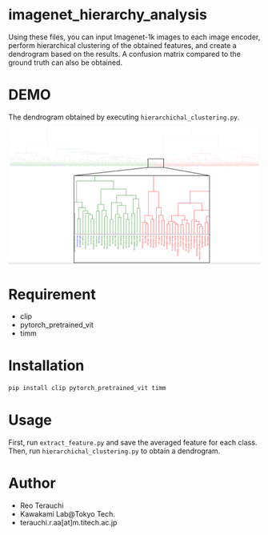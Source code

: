 # imagenet_hierarchy_analysis
Using these files, you can input Imagenet-1k images to each image encoder, perform hierarchical clustering of the obtained features, and create a dendrogram based on the results.
A confusion matrix compared to the ground truth can also be obtained. 

# DEMO
The dendrogram obtained by executing `hierarchichal_clustering.py`.
 ![dengra](dengra.png)
 
# Requirement
 
* clip
* pytorch_pretrained_vit
* timm
 
# Installation
  
```bash
pip install clip pytorch_pretrained_vit timm
```
 
# Usage
 
First, run `extract_feature.py` and save the averaged feature for each class.
Then, run `hierarchichal_clustering.py` to obtain a dendrogram.
 
 
# Author
  
* Reo Terauchi
* Kawakami Lab@Tokyo Tech.
* terauchi.r.aa[at]m.titech.ac.jp
